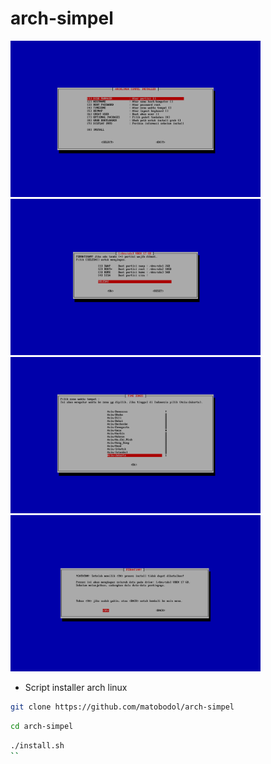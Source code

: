 # arch-simpel

<img src="main.png" alt="main" width="400"/> <img src="diskmanager.png" alt="diskmanager" width="400"/>
<img src="timezone.png" alt="timezone" width="400"/> <img src="confirm.png" alt="confirm" width="400"/>

* Script installer arch linux

```bash
git clone https://github.com/matobodol/arch-simpel
```
```bash
cd arch-simpel
```
```bash
./install.sh
``
